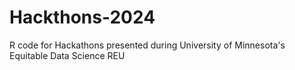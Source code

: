 # Hackthons-2024
R code for Hackathons presented during University of Minnesota's Equitable Data Science REU
